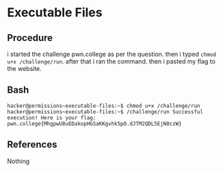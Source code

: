 # Executable Files

## Procedure
i started the challenge pwn.college
as per the question.
then i typed `chmod u+x /challenge/run`.
after that i ran the command.
then i pasted my flag to the website.

## Bash
`hacker@permissions~executable-files:~$ chmod u+x /challenge/run
hacker@permissions~executable-files:~$ /challenge/run
Successful execution! Here is your flag:
pwn.college{MhgpwU8uEDakopHGSaKKgvhk5pO.dJTM2QDL5EjN0czW}`

## References
Nothing
